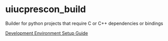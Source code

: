 # uiucprescon_build
Builder for python projects that require C or C++ dependencies or bindings

[Development Environment Setup Guide](docs/setup_dev_env.rst)